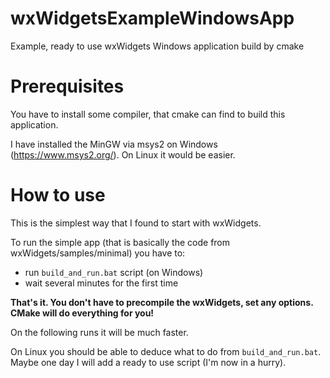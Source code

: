 # wxWidgetsExampleWindowsApp
Example, ready to use wxWidgets Windows application build by cmake

# Prerequisites

You have to install some compiler, that cmake can find to build this application.

I have installed the MinGW via msys2 on Windows (https://www.msys2.org/). On Linux it would be easier.

# How to use

This is the simplest way that I found to start with wxWidgets.

To run the simple app (that is basically the code from wxWidgets/samples/minimal) you have to:
- run `build_and_run.bat` script (on Windows)
- wait several minutes for the first time

**That's it. You don't have to precompile the wxWidgets, set any options. CMake will do everything for you!**

On the following runs it will be much faster.

On Linux you should be able to deduce what to do from `build_and_run.bat`. Maybe one day I will add a ready to use script (I'm now in a hurry).
